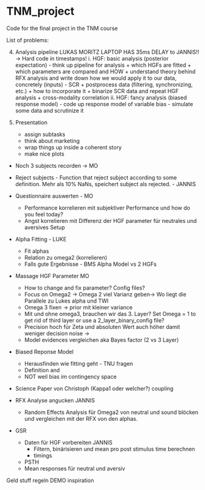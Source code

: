 # TNM_project
Code for the final project in the TNM course

List of problems:

4) Analysis pipeline LUKAS
    MORITZ LAPTOP HAS 35ms DELAY to JANNIS!! -> Hard code in timestamps!
    i. HGF: basic analysis (posterior expectation)
        - think up pipeline for analysis 
            + which HGFs are fitted
            + which parameters are compared and HOW
            + understand theory behind RFX analysis and write down how we would apply it to our data, concretely (inputs)
        - SCR
            + postprocess data (filtering, synchronizing, etc.)
            + how to incorporate it
            + binarize SCR data and repeat HGF analysis
            + cross-modality correlation
    ii. HGF: fancy analysis (biased response model)
        - code up response model of variable bias
        - simulate some data and scrutinize it

5) Presentation
    - assign subtasks
    - think about marketing
    - wrap things up inside a coherent story
    - make nice plots
    



- Noch 3 subjects recorden -> MO
- Reject subjects - Function that reject subject according to some definition. Mehr als 10% NaNs, speichert subject als rejected. - JANNIS
- Questionnaire auswerten - MO 
    - Performance korrelieren mit subjektiver Performance und how do you feel today?
    - Angst korrelieren mit Differenz der HGF parameter für neutrales und aversives Setup


- Alpha Fitting - LUKE
    - Fit alphas 
    - Relation zu omega2 (korrelieren)
    - Falls gute Ergebnisse - BMS Alpha Model vs 2 HGFs


- Massage HGF Parameter         MO
    -   How to change and fix parameter? Config files?         
    -   Focus on Omega2 -> Omega 2 viel Varianz geben-> Wo liegt die Parallele zu Lukes alpha und TWI
    -   Omega 3 fixen -> prior mit kleiner variance
    -   Mit und ohne omega3, brauchen wir das 3. Layer? Set Omega = 1 to get rid of third layer or use a 2_layer_binary_config file?
    -   Precision hoch für Zeta und absoluten Wert auch höher damit weniger decision noise -> 
    -   Model evidences vergleichen aka Bayes factor (2 vs 3 Layer)

- Biased Reponse Model
    -   Herausfinden wie fitting geht - TNU fragen
    -   Definition and 
    -   NOT weil bias im contingency space

- Science Paper von Christoph (Kappa1 oder welcher?) coupling   

- RFX Analyse angucken      JANNIS
    - Random Effects Analysis für Omega2 von neutral und sound blöcken und vergleichen mit der RFX von den alphas. 


- GSR 
    - Daten für HGF vorbereiten     JANNIS
        - Filtern, binärisieren und mean pro post stimulus time berechnen
        - timings
    - PSTH
    - Mean responses für neutral und aversiv


Geld stuff regeln
DEMO inspiration


